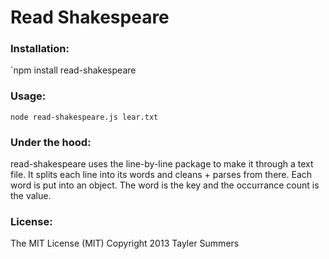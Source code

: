 # Read Shakespeare

### Installation:
`npm install read-shakespeare

### Usage:
`node read-shakespeare.js lear.txt`
### Under the hood:
read-shakespeare uses the line-by-line package to make it through a text file.
It splits each line into its words and cleans + parses from there.
Each word is put into an object. The word is the key and the occurrance count is the value.
### License:
The MIT License (MIT)
Copyright 2013 Tayler Summers